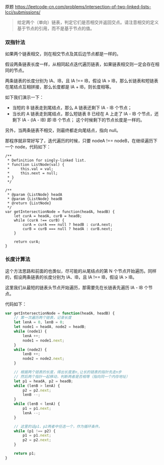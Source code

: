 原题 https://leetcode-cn.com/problems/intersection-of-two-linked-lists-lcci/submissions/

> 给定两个（单向）链表，判定它们是否相交并返回交点。请注意相交的定义基于节点的引用，而不是基于节点的值。

### 双指针法
如果两个链表相交，则在相交节点及其后边节点都是一样的。

假设两条链表长度一样，从相同起点迭代遍历链表，如果链表相交则一定会存在相同的节点。

两条链表的长度分别为 lA、lB，且 lA !== lB，假设 lA > lB，那么长链表和短链表在尾结点互相拼接，那么长度都是 lA + lB，则长度相等。

如下我们演示一下：
- 当短的 B 链表走到尾结点，那么 A 链表还剩下 lA - lB 个节点；
- 当长的 A 链表走到尾结点，那么短链表 B 已经在 A 上走了 lA - lB 个节点，还剩下 lA - (lA - lB) 即 lB 个节点；
这个时候剩下的节点长度是一样的。

另外，当两条链表不相交，则最终都走向尾结点，指向 null。

那程序就非常好写了，迭代遍历的时候，只要 nodeA !== nodeB，在继续遍历下一个 node，代码如下：

```JS
/**
 * Definition for singly-linked list.
 * function ListNode(val) {
 *     this.val = val;
 *     this.next = null;
 * }
 */

/**
 * @param {ListNode} headA
 * @param {ListNode} headB
 * @return {ListNode}
 */
var getIntersectionNode = function(headA, headB) {
    let curA = headA, curB = headB;
    while (curA !== curB) {
        curA = curA === null ? headB : curA.next;
        curB = curB === null ? headA : curB.next;
    }

    return curA;
}
```

### 长度计算法
这个方法思路和前面的也类似，尽可能的从尾结点的第 N 个节点开始遍历。同样的，假设两条链表的长度分别为 lA、lB，且 lA !== lB，假设 lA > lB。

这里我们从最短的链表头节点开始遍历，那需要先在长链表先遍历 lA - lB 个节点。

代码如下：

```js
var getIntersectionNode = function(headA, headB) {
    // 第一次遍历两个链表，记录长度
    let lenA = 0, lenB = 0;
    let node1 = headA, node2 = headB;
    while (node1) {
        lenA ++;
        node1 = node1.next;
    }
    while (node2) {
        lenB ++;
        node2 = node2.next;
    }

    // 根据两个链表的长度，得出长度差n,让长的链表的指针先走n步
    // 然后两个指针一起移动，判断两者是否相等（指向同一个内存地址）
    let p1 = headA, p2 = headB;
    while (lenB > lenA) {
        p2 = p2.next;
        lenB --;
    }
    while (lenB < lenA) {
        p1 = p1.next;
        lenA --;
    }

    // 这里的话p1、p2两者中任选一个，作为循环条件。
    while (p1 !== p2) {
        p1 = p1.next;
        p2 = p2.next;
    }

    return p1;
}
```
